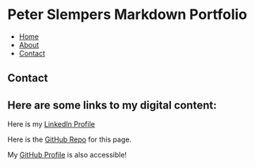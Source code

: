 # Peter Slempers Markdown Portfolio

- [Home](index.markdown)
- [About](about.markdown)
- [Contact](contact.markdown)

## Contact

## Here are some links to my digital content:

Here is my [LinkedIn Profile](https://www.linkedin.com/in/peter-slempers/)

Here is the [GitHub Repo](https://github.com/pslempers/pslempers.github.io) for this page.

My [GitHub Profile](https://github.com/pslempers) is also accessible!